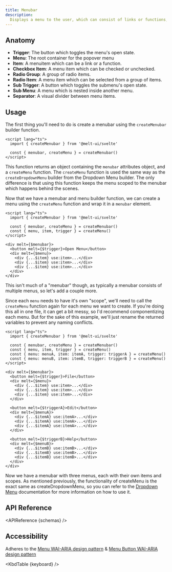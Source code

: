 ```yaml
---
title: Menubar
description:
  Displays a menu to the user, which can consist of links or functions, triggered by a button.
---
```


<script>
    import { APIReference, KbdTable } from '$docs/components'
    export let schemas
    export let keyboard
</script>

## Anatomy

- **Trigger**: The button which toggles the menu's open state.
- **Menu**: The root container for the popover menu
- **Item**: A menuitem which can be a link or a function.
- **Checkbox Item**: A menu item which can be checked or unchecked.
- **Radio Group**: A group of radio items.
- **Radio Item**: A menu item which can be selected from a group of items.
- **Sub Trigger**: A button which toggles the submenu's open state.
- **Sub Menu**: A menu which is nested inside another menu.
- **Separator**: A visual divider between menu items.

## Usage

The first thing you'll need to do is create a menubar using the `createMenubar` builder function.

```svelte {4}
<script lang="ts">
  import { createMenubar } from '@melt-ui/svelte'

  const { menubar, createMenu } = createMenubar()
</script>
```

This function returns an object containing the `menubar` attributes object, and a `createMenu`
function. The `createMenu` function is used the same way as the `createDropdownMenu` builder from
the Dropdown Menu builder. The only difference is that using this function keeps the menu scoped to
the menubar which happens behind the scenes.

Now that we have a menubar and menu builder function, we can create a menu using the `createMenu`
function and wrap it in a `menubar` element.

```svelte {5}
<script lang="ts">
  import { createMenubar } from '@melt-ui/svelte'

  const { menubar, createMenu } = createMenubar()
  const { menu, item, trigger } = createMenu()
</script>

<div melt={$menubar}>
  <button melt={$trigger}>Open Menu</button>
  <div melt={$menu}>
    <div {...$item} use:item>...</div>
    <div {...$item} use:item>...</div>
    <div {...$item} use:item>...</div>
  </div>
</div>
```

This isn't much of a "menubar" though, as typically a menubar consists of multiple menus, so let's
add a couple more.

Since each `menu` needs to have it's own "scope", we'll need to call the `createMenu` function again
for each menu we want to create. If you're doing this all in one file, it can get a bit messy, so
I'd recommend componentizing each menu. But for the sake of this example, we'll just rename the
returned variables to prevent any naming conflicts.

```svelte {6-7}
<script lang="ts">
  import { createMenubar } from '@melt-ui/svelte'

  const { menubar, createMenu } = createMenubar()
  const { menu, item, trigger } = createMenu()
  const { menu: menuA, item: itemA, trigger: triggerA } = createMenu()
  const { menu: menuB, item: itemB, trigger: triggerB } = createMenu()
</script>

<div melt={$menubar}>
  <button melt={$trigger}>File</button>
  <div melt={$menu}>
    <div {...$item} use:item>...</div>
    <div {...$item} use:item>...</div>
    <div {...$item} use:item>...</div>
  </div>

  <button melt={$triggerA}>Edit</button>
  <div melt={$menuA}>
    <div {...$itemA} use:itemA>...</div>
    <div {...$itemA} use:itemA>...</div>
    <div {...$itemA} use:itemA>...</div>
  </div>

  <button melt={$triggerB}>Help</button>
  <div melt={$menuB}>
    <div {...$itemB} use:itemB>...</div>
    <div {...$itemB} use:itemB>...</div>
    <div {...$itemB} use:itemB>...</div>
  </div>
</div>
```

Now we have a menubar with three menus, each with their own items and scopes. As mentioned
previously, the functionality of createMenu is the exact same as createDropdownMenu, so you can
refer to the [Dropdown Menu](/docs/builders/dropdown-menu) documentation for more information on how
to use it.

## API Reference

<APIReference {schemas} />

## Accessibility

Adheres to the [Menu WAI-ARIA design pattern](https://www.w3.org/WAI/ARIA/apg/patterns/menubar/) &
[Menu Button WAI-ARIA design pattern](https://www.w3.org/WAI/ARIA/apg/patterns/menubutton/)

<KbdTable {keyboard} />
